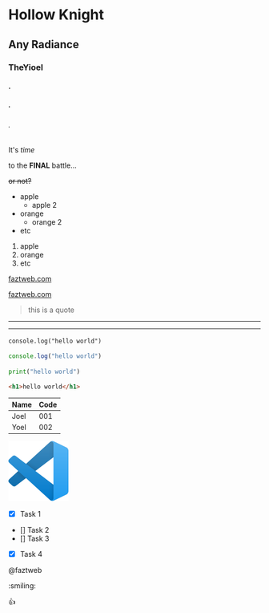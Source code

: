 <!-- HEADINGS-->

# Hollow Knight
## Any Radiance
### TheYioel
#### .
##### .
###### .

<!--Italic-->
It's *time* 
<!--Strong-->
to the **FINAL** battle... 
<!--Strikethrouh-->
~~or not?~~

<!--UL-->
* apple
    * apple 2
* orange
    * orange 2
* etc

1. apple
2. orange
3. etc

[faztweb.com](https://www.faztweb.com)

[faztweb.com](https://www.faztweb.com "Custom title")

> this is a quote
---
___
`console.log("hello world")`

```javascript
console.log("hello world")
```

```python
print("hello world")
```

```html
<h1>hello world</h1>
```

| Name   | Code   |
| ----   | ----   |
| Joel  | 001    |
| Yoel  | 002    |

![visual studio code logo](VSC.png "vscode logo")

<!-- GITHUB MARKDOWN -->
* [x] Task 1
* [] Task 2
* [] Task 3
* [x] Task 4

@faztweb

:smiling:

:+1:
